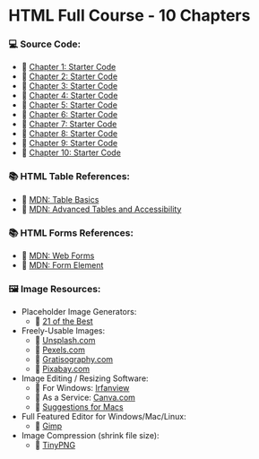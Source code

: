 # HTML Full Course - 10 Chapters

### 💻 Source Code:

- 🔗 [Chapter 1: Starter Code](https://github.com/gitdagray/html_course/tree/main/01_lesson)
- 🔗 [Chapter 2: Starter Code](https://github.com/gitdagray/html_course/tree/main/01_lesson)
- 🔗 [Chapter 3: Starter Code](https://github.com/gitdagray/html_course/tree/main/02_lesson)
- 🔗 [Chapter 4: Starter Code](https://github.com/gitdagray/html_course/tree/main/03_lesson)
- 🔗 [Chapter 5: Starter Code](https://github.com/gitdagray/html_course/tree/main/04_lesson)
- 🔗 [Chapter 6: Starter Code](https://github.com/gitdagray/html_course/tree/main/05_lesson)
- 🔗 [Chapter 7: Starter Code](https://github.com/gitdagray/html_course/tree/main/06_lesson)
- 🔗 [Chapter 8: Starter Code](https://github.com/gitdagray/html_course/tree/main/07_lesson)
- 🔗 [Chapter 9: Starter Code](https://github.com/gitdagray/html_course/tree/main/08_lesson)
- 🔗 [Chapter 10: Starter Code](https://github.com/gitdagray/html_course/tree/main/10_lesson_starter)

### 📚 HTML Table References: 
- 🔗 [MDN: Table Basics](https://developer.mozilla.org/en-US/docs/Learn/HTML/Tables/Basics)
- 🔗 [MDN: Advanced Tables and Accessibility](https://developer.mozilla.org/en-US/docs/Learn/HTML/Tables/Advanced)

### 📚 HTML Forms References: 
- 🔗 [MDN: Web Forms](https://developer.mozilla.org/en-US/docs/Learn/Forms)
- 🔗 [MDN: Form Element](https://developer.mozilla.org/en-US/docs/Web/HTML/Element/form)

### 🖼️ Image Resources:
- Placeholder Image Generators:
    - 🔗 [21 of the Best](https://loremipsum.io/21-of-the-best-placeholder-image-generators/)
- Freely-Usable Images: 
    - 🔗 [Unsplash.com](https://unsplash.com/)
    - 🔗 [Pexels.com](https://www.pexels.com/)
    - 🔗 [Gratisography.com](https://gratisography.com/)
    - 🔗 [Pixabay.com](https://pixabay.com/)
- Image Editing / Resizing Software: 
    - 🔗 For Windows: [Irfanview](https://www.irfanview.com/)
    - 🔗 As a Service: [Canva.com](https://www.canva.com/)
    - 🔗 [Suggestions for Macs](https://www.cleverfiles.com/howto/top-5-photo-editing-apps-mac.html)
- Full Featured Editor for Windows/Mac/Linux: 
    - 🔗 [Gimp](https://www.gimp.org/)
- Image Compression (shrink file size): 
    - 🔗 [TinyPNG](https://tinypng.com/)